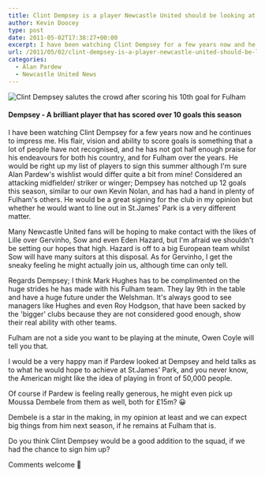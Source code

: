 ```yaml
---
title: Clint Dempsey is a player Newcastle United should be looking at this summer
author: Kevin Doocey
type: post
date: 2011-05-02T17:38:27+00:00
excerpt: I have been watching Clint Dempsey for a few years now and he continues to impress me. His flair, vision and ability to score goals is..
url: /2011/05/02/clint-dempsey-is-a-player-newcastle-united-should-be-looking-at-this-summer/
categories:
  - Alan Pardew
  - Newcastle United News
---
```


![Clint Dempsey salutes the crowd after scoring his 10th goal for Fulham](https://www.tynetime.com/wp-content/uploads/2011/05/Clint-Dempsey-Fulham.jpg "Clint-Dempsey-Fulham-FC")

#### Dempsey - A brilliant player that has scored over 10 goals this season

I have been watching Clint Dempsey for a few years now and he continues to impress me. His flair, vision and ability to score goals is something that a lot of people have not recognised, and he has not got half enough praise for his endeavours for both his country, and for Fulham over the years. He would be right up my list of players to sign this summer although I'm sure Alan Pardew's wishlist would differ quite a bit from mine! Considered an attacking midfielder/ striker or winger; Dempsey has notched up 12 goals this season, similar to our own Kevin Nolan, and has had a hand in plenty of Fulham's others. He would be a great signing for the club in my opinion but whether he would want to line out in St.James' Park is a very different matter.

Many Newcastle United fans will be hoping to make contact with the likes of Lille over Gervinho, Sow and even Eden Hazard, but I'm afraid we shouldn't be setting our hopes that high. Hazard is off to a big European team whilst Sow will have many suitors at this disposal. As for Gervinho, I get the sneaky feeling he might actually join us, although time can only tell.

Regards Dempsey; I think Mark Hughes has to be complimented on the huge strides he has made with his Fulham team. They lay 9th in the table and have a huge future under the Welshman. It's always good to see managers like Hughes and even Roy Hodgson, that have been sacked by the 'bigger' clubs because they are not considered good enough, show their real ability with other teams.

Fulham are not a side you want to be playing at the minute, Owen Coyle will tell you that.

I would be a very happy man if Pardew looked at Dempsey and held talks as to what he would hope to achieve at St.James' Park, and you never know, the American might like the idea of playing in front of 50,000 people.

Of course if Pardew is feeling really generous, he might even pick up Moussa Dembele from them as well, both for £15m? 😀

Dembele is a star in the making, in my opinion at least and we can expect big things from him next season, if he remains at Fulham that is.

Do you think Clint Dempsey would be a good addition to the squad, if we had the chance to sign him up?

Comments welcome 🙂
